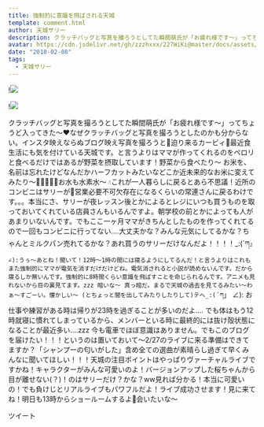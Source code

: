 ```yaml
---
title: 強制的に意識を飛ばされる天城
template: comment.html
author: 天城サリー
description: クラッチバッグと写真を撮ろうとしてた瞬間萌氏が「お疲れ様です〜」ってちょうど入ってきた〜❤️なぜクラッチバッグと写真を撮ろうとしたのかも分からない。インスタ映えならぬブログ映え写真を撮ろうと🤳迫り来る...
avatar: https://cdn.jsdelivr.net/gh/zzzhxxx/227WiKi@master/docs/assets/photo/avatar/sally.jpg
date: "2018-02-08"
tags:
  - 天城サリー
---
```


!![](https://cdn.jsdelivr.net/gh/227WiKi/227WiKi-image@master/blog-image/sally-2018-02-08_1.jpg)

!![](https://cdn.jsdelivr.net/gh/227WiKi/227WiKi-image@master/blog-image/sally-2018-02-08_2.jpg)


クラッチバッグと写真を撮ろうとしてた瞬間萌氏が「お疲れ様です〜」ってちょうど入ってきた〜❤️なぜクラッチバッグと写真を撮ろうとしたのかも分からない。インスタ映えならぬブログ映え写真を撮ろうと🤳迫り来るカービィ🍓最近食生活にも気を付けている天城です。と言うよりはママが作ってくれるのをペロリと食べるだけではあるが野菜を摂取しています！野菜から食べたり〜 お米を、名前は忘れたけどなんだかハーフカットみたいなどこか近未来的なお米に変えてみたり〜🥦🥑🥒🍚🍙お水も水素水〜 💧これが一人暮らしに戻るとあら不思議！近所のコンビニはサリーが🏪営業必要不可欠存在になるくらいの常連さんに戻るわけです。。。本当にさ、サリーが夜レッスン後とかによるとレジにいつも買うものを取っておいてくれている店員さんもいるんですよ。朝学校の前とかによっても人があまりいないんです。でもここ一ヶ月ママがきちんとしたものを作ってくれてるので一回もコンビニに行ってない....大丈夫かな？みんな元気にしてるかな？ちゃんとミルクパン売れてるかな？あれ買うのサリーだけなんだよ！！！！_:(´ཀ`」 ∠):うぅ〜あとね！聞いて！12時〜1時の間には寝るようにしてるんだ！と言うよりはこれもまた強制的にママが電気を消すだけだけどね。電気消されると小説が読めないんです。だから寝るしか無いんです。強制的に8時間くらい意識を飛ばすことを命じられるんです。アニメも見れないから目の裏見てます。zzz 暗いな〜 真っ暗だ。まるで天城の過去を見てるみたい〜わぁ〜すごーい。懐かしい〜 (とちょっと闇を出してみたりしたりして)テヘ_:(´ཀ`」 ∠): お仕事や練習がある時は帰りが23時を過ぎることが多いのだよ.... でも体はもう12時就寝に慣れてしまっているから、メンバーといる時に最終的には抜け殻状態になることが最近多い....zzz 今も電車でほぼ意識はありません。でもこのブログを届けたい！！！というのは置いておいて〜2/27のライブに来る準備はできてますか？「シャンプーの匂いがした」含め全ての選曲が素晴らし過ぎて早くみんなに聞いてほしい！！！天城の注目ポイントはやっぱりヴァーチャルライブですかね！キャラクターがみんな可愛いのよ！バージョンアップした桜ちゃんから目が離せない(？)！のはサリーだけ？かな？ww見れば分かる！本当に可愛いの！でも負けじとリアルライブもパワフルだよ！ライブ成功させます！見に来てね！明日も13時からショールームするよ🥫会いたいな〜


ツイート



